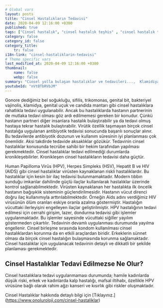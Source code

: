 ```yaml
---
# Global vars
layout: posts
title: "Cinsel Hastalıkların Tedavisi"
date: 2020-04-09 12:16:00 +0300
published: true
tags: ["Cinsel hastalık", "cinsel hastalık teşhis" , "cinsel hastalık tedavi" , "cinsel hastalık belirti" , "cinsel hastalık kan tahlili" , "cinsel hastalık korunma yöntemleri" , "frengi", "genital herpes", "Klamidiya", "Genital bit", "Genital uçuk", "Hepatit B", "aids", "HPV", "hiv", "Trikomnas","Sifiliz", "Moluskum kantagiyozum", "Genital Uyuz", "Bel soğukluğu" , "gonore" , "cinsel hastalık çözüm" , "Moluskum kantagiyozum tedavi", "Bel soğukluğu tedavi" , "klamidya tedavi" , "frengi tedavi"  , " genital bit tedavi"  , " genital uçuk tedavi"  , "hepatit b tedavi"  , "hiv tedavi"  , "hpv tedavi" , "Trikomonas tedavi", "cinsel hastalık tahlil", "cinsel hastalık pcr testi" ]
category: false
category_id: false
category_title:
    tr: false
i18n-link: "cinsel-hastaliklarin-tedavisi"
# Theme specific vars
last_modified_at: 2020-04-09 12:16:00 +0300
thumbnail:
    name: false
    webp: false
summary: "Cinsel yolla bulaşan hastalıklar ve tedavileri...,  Klamidiya, Şankı, Genital bit, Genital uçuk, Hepatit B, AIDS, HPV, Trikomonas, Sifiliz, Uyuz, Moluskum kantagiyozum ve Bel soğukluğu hastalıklarının belirtileri, teşhisleri ve tedavileri hakkında detaylı bilgi. "
youtubeId: "nVtBTbRVbJM"
---
```






Gonore dediğimiz bel soğukluğu, sifilis, trikomonas, genital bit, bakteriyel vajinolis, klamidya, genital uçuk ve candida mantarı gibi cinsel hastalıklara rahatlıkla tedavi uygulanabilir. Ancak bu hastalıklarda hastanın partnerinin de mutlaka tedavi olması göz ardı edilmemesi gereken bir konudur. Çünkü hastanın partneri diğer insanlara hastalık bulaştırabilir ya da tedavi olmuş hastaya tekrar hastalık bulaştırabilir. Virütik özellik taşımayan birçok cinsel hastalığa uygulanan antibiyotik tedavisi sonucunda başarılı sonuçlar alınır. Bu tedavilerde antibiyotik dozunun ve kullanım süresinin iyi planlanması çok önemlidir. Aksi takdirde tedavide aksaklıklar gözükür. Tedavinin cinsel hastalıklar konusunda tecrübe sahibi bir hekim tarafından yapılması gerekmektedir. Cinsel hastalıklar tedavi edilmediği durumlarda kronikleşebilirler. Kronikleşen cinsel hastalıkların tedavisi daha güçtür.

Human Papilloma Virüs (HPV), Herpes Simpleks (HSV), Hepatit B ve HIV (AIDS) gibi cinsel hastalıklar virüsten kaynaklanan riskli hastalıklardır. Bu hastalıklar için kesin bir ilaç tedavisi bulunmamaktadır. Modern tıbbın sunduğu imkanlar dahilinde güçlü ilaçlar kullanılarak hastalıklar üzerinde kontrol sağlanabilmektedir. Virüsten kaynaklanan her hastalıkta ilk öncelik hastanın bağışıklık sisteminin güçlendirilmesidir. Hastanın vücut direnci doğru ilaç kullanımıyla arttırılabilmektedir. Örneğin Aids adını verdiğimiz HIV virüsünün ölüm oranları eskiye oranla azalma göstermiştir. Hastalığın vücuttaki ilerleyişini engelleyen ilaçlar geliştirilmiştir. HPV hastalığının tedavi edilmesi için cerrahi girişim, lazer, dondurma tedavisi gibi işlemler uygulanmaktadır. Bu işlemler sayesinde vücuttaki siğiller yayılım göstermeden çıkartılır. Tedavinin devamlı uygulanması durumunda yayılma engellenir. Cinsel birleşme sırasında kondom kullanılması cinsel hastalıklardan korunma da en etkili araçlardan biridir. Erkeklerin sünnet olması da birçok cinsel hastalığın bulaşmasında korunma sağlamaktadır. Cinsel hastalıklar için uygulanacak tedavinin detaylı ve dikkatli bir şekilde planlaması gerekmektedir.

## Cinsel Hastalıklar Tedavi Edilmezse Ne Olur?

Cinsel hastalıklara tedavi uygulanmaması durumunda; hamile kadınlarda düşük riski, erkek ve kadınlarda kalp hastalığı, mafsal iltihabı, özellikle HPV virüsüne bağlı olarak rahim ağzı kanseri ve kısırlık gibi riskler oluşmaktadır.


Cinsel Hastalıklar hakkında detaylı bilgi için [Tıklayınız.] (https://www.onoluroloji.com/cinsel-hastaliklar)

